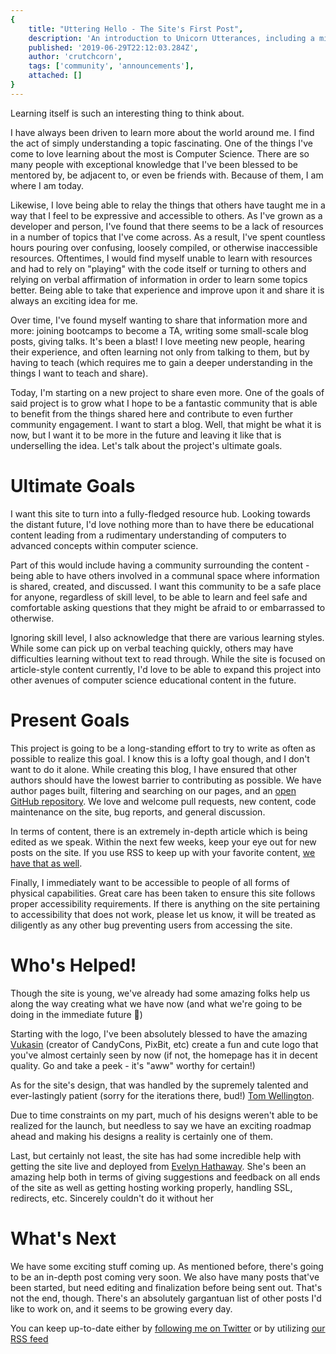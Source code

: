 ```yaml
---
{
    title: "Uttering Hello - The Site's First Post",
    description: 'An introduction to Unicorn Utterances, including a mission statement and general roadmap',
    published: '2019-06-29T22:12:03.284Z',
    author: 'crutchcorn',
    tags: ['community', 'announcements'],
    attached: []
}
---
```


Learning itself is such an interesting thing to think about. 

I have always been driven to learn more about the world around me. I find the act of simply understanding a topic fascinating. One of the things I've come to love learning about the most is Computer Science. There are so many people with exceptional knowledge that I've been blessed to be mentored by, be adjacent to, or even be friends with. Because of them, I am where I am today.

Likewise, I love being able to relay the things that others have taught me in a way that I feel to be expressive and accessible to others. As I've grown as a developer and person, I've found that there seems to be a lack of resources in a number of topics that I've come across. As a result, I've spent countless hours pouring over confusing, loosely compiled, or otherwise inaccessible resources. Oftentimes, I would find myself unable to learn with resources and had to rely on "playing" with the code itself or turning to others and relying on verbal affirmation of information in order to learn some topics better. Being able to take that experience and improve upon it and share it is always an exciting idea for me. 

Over time, I've found myself wanting to share that information more and more: joining bootcamps to become a TA, writing some small-scale blog posts, giving talks. It's been a blast! I love meeting new people, hearing their experience, and often learning not only from talking to them, but by having to teach (which requires me to gain a deeper understanding in the things I want to teach and share). 

Today, I'm starting on a new project to share even more. One of the goals of said project is to grow what I hope to be a fantastic community that is able to benefit from the things shared here and contribute to even further community engagement. I want to start a blog. Well, that might be what it is now, but I want it to be more in the future and leaving it like that is underselling the idea. Let's talk about the project's ultimate goals.

# Ultimate Goals

I want this site to turn into a fully-fledged resource hub. Looking towards the distant future, I'd love nothing more than to have there be educational content leading from a rudimentary understanding of computers to advanced concepts within computer science.

Part of this would include having a community surrounding the content - being able to have others involved in a communal space where information is shared, created, and discussed. I want this community to be a safe place for anyone, regardless of skill level, to be able to learn and feel safe and comfortable asking questions that they might be afraid to or embarrassed to otherwise.

Ignoring skill level, I also acknowledge that there are various learning styles. While some can pick up on verbal teaching quickly, others may have difficulties learning without text to read through. While the site is focused on article-style content currently, I'd love to be able to expand this project into other avenues of computer science educational content in the future.

# Present Goals

This project is going to be a long-standing effort to try to write as often as possible to realize this goal. I know this is a lofty goal though, and I don't want to do it alone. While creating this blog, I have ensured that other authors should have the lowest barrier to contributing as possible. We have author pages built, filtering and searching on our pages, and an [open GitHub repository](https://github.com/crutchcorn/unicorn-utterances). We love and welcome pull requests, new content, code maintenance on the site, bug reports, and general discussion.

In terms of content, there is an extremely in-depth article which is being edited as we speak. Within the next few weeks, keep your eye out for new posts on the site. If you use RSS to keep up with your favorite content, [we have that as well](https://unicorn-utterances.com/rss.xml).

Finally, I immediately want to be accessible to people of all forms of physical capabilities. Great care has been taken to ensure this site follows proper accessibility requirements. If there is anything on the site pertaining to accessibility that does not work, please let us know, it will be treated as diligently as any other bug preventing users from accessing the site.

# Who's Helped!

Though the site is young, we've already had some amazing folks help us along the way creating what we have now (and what we're going to be doing in the immediate future 🤫)

Starting with the logo, I've been absolutely blessed to have the amazing [Vukasin](https://twitter.com/vukash_in) (creator of CandyCons, PixBit, etc) create a fun and cute logo that you've almost certainly seen by now (if not, the homepage has it in decent quality. Go and take a peek - it's "aww" worthy for certain!)

As for the site's design, that was handled by the supremely talented and ever-lastingly patient (sorry for the iterations there, bud!) [Tom Wellington](https://twitter.com/tommy_emo_).

Due to time constraints on my part, much of his designs weren't able to be realized for the launch, but needless to say we have an exciting roadmap ahead and making his designs a reality is certainly one of them.

Last, but certainly not least, the site has had some incredible help with getting the site live and deployed from [Evelyn Hathaway](https://twitter.com/evelynhathaway_). She's been an amazing help both in terms of giving suggestions and feedback on all ends of the site as well as getting hosting working properly, handling SSL, redirects, etc. Sincerely couldn't do it without her

# What's Next

We have some exciting stuff coming up. As mentioned before, there's going to be an in-depth post coming very soon. We also have many posts that've been started, but need editing and finalization before being sent out. That's not the end, though. There's an absolutely gargantuan list of other posts I'd like to work on, and it seems to be growing every day.

You can keep up-to-date either by [following me on Twitter](https://twitter.com/crutchcorn) or by utilizing [our RSS feed](https://unicorn-utterances.com/rss.xml)
